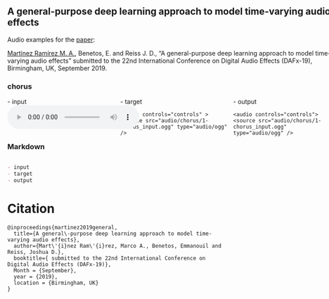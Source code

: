 



<!-- of course, you should move the inline CSS style to your stylesheet -->
<!-- main container, width = 70% of page, centered -->
<div id="contentBox" style="margin:0px auto; width:150%">

## A general-purpose deep learning approach to model time-varying audio effects

Audio examples for the [paper](https://link.for.the.paper):

[Martínez Ramírez M. A.](http://m-marco.com), Benetos, E. and Reiss J. D., “A general-purpose deep learning approach to model time-varying audio effects” submitted to the 22nd International Conference on Digital Audio Effects (DAFx-19), Birmingham, UK, September 2019. 

### chorus

<!-- columns divs, float left, no margin so there is no space between column, width=1/3 -->
<div id="column1" style="float:left; margin:0; width:34%;">
- input <br />

<audio controls="controls">
    <source src="audio/chorus/1-chorus_input.ogg" type="audio/ogg" />
</audio>
</div>

<div id="column2" style="float:left; margin:0;width:34%;">
- target <br />

    <audio controls="controls" >
    <source src="audio/chorus/1-chorus_input.ogg" type="audio/ogg" />
</audio>
</div>

<div id="column3" style="float:left; margin:0;width:32%">
- output <br />

    <audio controls="controls">
    <source src="audio/chorus/1-chorus_input.ogg" type="audio/ogg" />
</audio>
</div>
</div>



### Markdown

```markdown

- input
- target
- output


```







# Citation

```
@inproceedings{martinez2019general,
  title={A general\-purpose deep learning approach to model time-varying audio effects},
  author={Mart\'{i}nez Ram\'{i}rez, Marco A., Benetos, Emmanouil and Reiss, Joshua D.},
  booktitle={ submitted to the 22nd International Conference on Digital Audio Effects (DAFx-19)},
  Month = {September},
  year = {2019},
  location = {Birmingham, UK}
}

```
